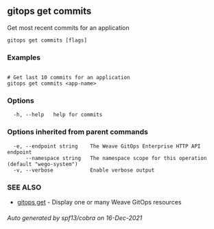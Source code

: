 ## gitops get commits

Get most recent commits for an application

```
gitops get commits [flags]
```

### Examples

```

# Get last 10 commits for an application
gitops get commits <app-name>
```

### Options

```
  -h, --help   help for commits
```

### Options inherited from parent commands

```
  -e, --endpoint string    The Weave GitOps Enterprise HTTP API endpoint
      --namespace string   The namespace scope for this operation (default "wego-system")
  -v, --verbose            Enable verbose output
```

### SEE ALSO

* [gitops get](gitops_get.md)	 - Display one or many Weave GitOps resources

###### Auto generated by spf13/cobra on 16-Dec-2021

